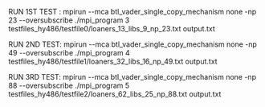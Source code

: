 RUN 1ST TEST :
    mpirun --mca btl_vader_single_copy_mechanism none -np 23 --oversubscribe ./mpi_program 3 testfiles_hy486/testfile0/loaners_13_libs_9_np_23.txt output.txt

RUN 2ND TEST:
    mpirun --mca btl_vader_single_copy_mechanism none -np 49 --oversubscribe ./mpi_program 4 testfiles_hy486/testfile1/loaners_32_libs_16_np_49.txt output.txt

RUN 3RD TEST:
    mpirun --mca btl_vader_single_copy_mechanism none -np 88 --oversubscribe ./mpi_program 5 testfiles_hy486/testfile2/loaners_62_libs_25_np_88.txt output.txt